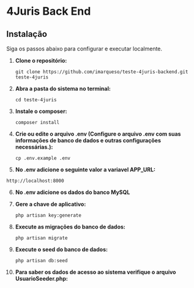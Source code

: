 # 4Juris Back End

## Instalação

Siga os passos abaixo para configurar e executar localmente.

1. **Clone o repositório:**

   ```git clone https://github.com/imarqueso/teste-4juris-backend.git teste-4juris```

2. **Abra a pasta do sistema no terminal:**

   ```cd teste-4juris```
   
3. **Instale o composer:**

   ```composer install```

4. **Crie ou edite o arquivo .env (Configure o arquivo .env com suas informações de banco de dados e outras configurações necessárias.):**

   ```cp .env.example .env```

5. **No .env adicione o seguinte valor a variavel APP_URL:**

  ```http://localhost:8000```

6. **No .env adicione os dados do banco MySQL**

7. **Gere a chave de aplicativo:**

   ```php artisan key:generate```

8. **Execute as migrações do banco de dados:**

   ```php artisan migrate```

9. **Execute o seed do banco de dados:**

   ```php artisan db:seed```

10. **Para saber os dados de acesso ao sistema verifique o arquivo UsuarioSeeder.php:**



